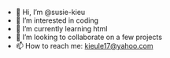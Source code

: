- 👋 Hi, I’m @susie-kieu
- 👀 I’m interested in coding
- 🌱 I’m currently learning html
- 💞️ I’m looking to collaborate on a few projects
- 📫 How to reach me: kieule17@yahoo.com

<!---
susie-kieu/susie-kieu is a ✨ special ✨ repository because its `README.md` (this file) appears on your GitHub profile.
You can click the Preview link to take a look at your changes.
--->
